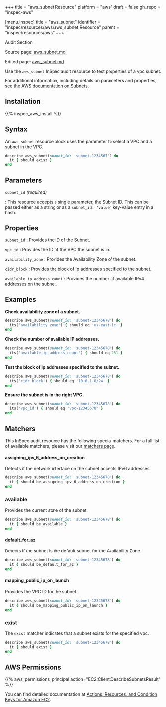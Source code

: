 +++
title = "aws_subnet Resource"
platform = "aws"
draft = false
gh_repo = "inspec-aws"

[menu.inspec]
title = "aws_subnet"
identifier = "inspec/resources/aws/aws_subnet Resource"
parent = "inspec/resources/aws"
+++

<div class="admonition-note">
<p class="admonition-note-title">Audit Section</p>
<div class="admonition-note-text">
<p>Source page: <a href="https://github.com/inspec/inspec-aws/blob/main/docs/resources/aws_subnet.md">aws_subnet.md</a></p>
<p>Edited page: <a href="https://github.com/ianmadd/inspec-aws/blob/im/hugo/docs-chef-io/content/inspec/resources/aws_subnet.md">aws_subnet.md</a></p>
</div>
</div>



Use the `aws_subnet` InSpec audit resource to test properties of a vpc subnet.

For additional information, including details on parameters and properties, see the [AWS documentation on Subnets](https://docs.aws.amazon.com/vpc/latest/userguide/VPC_Subnets.html).

## Installation

{{% inspec_aws_install %}}

## Syntax

An `aws_subnet` resource block uses the parameter to select a VPC and a subnet in the VPC.

```ruby
describe aws_subnet(subnet_id: 'subnet-1234567') do
  it { should exist }
end
```

## Parameters

`subnet_id` _(required)_

: This resource accepts a single parameter, the Subnet ID.
  This can be passed either as a string or as a `subnet_id: 'value'` key-value entry in a hash.

## Properties

`subnet_id`
: Provides the ID of the Subnet.

`vpc_id`
: Provides the ID of the VPC the subnet is in.

`availability_zone`
: Provides the Availability Zone of the subnet.

`cidr_block`
: Provides the block of ip addresses specified to the subnet.

`available_ip_address_count`
: Provides the number of available IPv4 addresses on the subnet.

## Examples

**Check availability zone of a subnet.**

```ruby
describe aws_subnet(subnet_id: 'subnet-12345678') do
  its('availability_zone') { should eq 'us-east-1c' }
end
```

**Check the number of available IP addresses.**

```ruby
describe aws_subnet(subnet_id: 'subnet-12345678') do
  its('available_ip_address_count') { should eq 251 }
end
```

**Test the block of ip addresses specified to the subnet.**

```ruby
describe aws_subnet(subnet_id: 'subnet-12345678') do
  its('cidr_block') { should eq '10.0.1.0/24' }
end
```

**Ensure the subnet is in the right VPC.**

```ruby
describe aws_subnet(subnet_id: 'subnet-12345678') do
  its('vpc_id') { should eq 'vpc-12345678' }
end
```

## Matchers

This InSpec audit resource has the following special matchers. For a full list of available matchers, please visit our [matchers page](https://www.inspec.io/docs/reference/matchers/).

#### assigning_ipv_6_address_on_creation

Detects if the network interface on the subnet accepts IPv6 addresses.

```ruby
describe aws_subnet(subnet_id: 'subnet-12345678') do
  it { should be_assigning_ipv_6_address_on_creation }
end
```

### available

Provides the current state of the subnet.

```ruby
describe aws_subnet(subnet_id: 'subnet-12345678') do
  it { should be_available }
end
```

#### default_for_az

Detects if the subnet is the default subnet for the Availability Zone.

```ruby
describe aws_subnet(subnet_id: 'subnet-12345678') do
  it { should be_default_for_az }
end
```

#### mapping_public_ip_on_launch

Provides the VPC ID for the subnet.

```ruby
describe aws_subnet(subnet_id: 'subnet-12345678') do
  it { should be_mapping_public_ip_on_launch }
end
```

### exist

The `exist` matcher indicates that a subnet exists for the specified vpc.

```ruby
describe aws_subnet(subnet_id: 'subnet-12345678') do
  it { should exist }
end
```

## AWS Permissions

{{% aws_permissions_principal action="EC2:Client:DescribeSubnetsResult" %}}

You can find detailed documentation at [Actions, Resources, and Condition Keys for Amazon EC2](https://docs.aws.amazon.com/IAM/latest/UserGuide/list_amazonec2.html).
